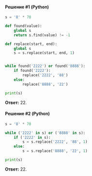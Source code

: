 #### Решение #1 (Python)
```python
s = '8' * 70

def found(value):
	global s
	return s.find(value) != -1

def replace(start, end):
	global s
	s = s.replace(start, end, 1)


while found('2222') or found('8888'):
	if found('2222'):
		replace('2222', '88')
	else:
		replace('8888', '22')

print(s)
```
**Ответ:** 22.

#### Решение #2 (Python)
```python
s = '8' * 70

while ('2222' in s) or ('8888' in s):
	if ('2222' in s):
		s = s.replace('2222', '88', 1)
	else:
		s = s.replace('8888', '22', 1)

print(s)
```
**Ответ:** 22.
